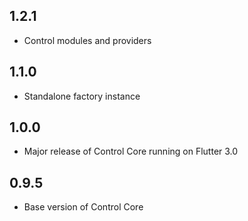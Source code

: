 ## 1.2.1
- Control modules and providers

## 1.1.0
- Standalone factory instance

## 1.0.0
- Major release of Control Core running on Flutter 3.0

## 0.9.5
- Base version of Control Core